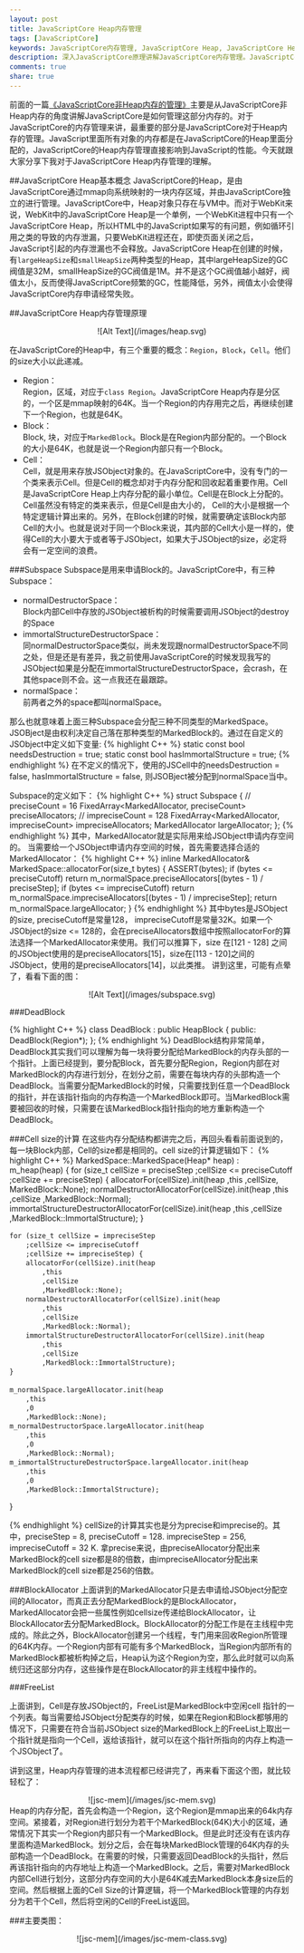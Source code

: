 ```yaml
---
layout: post
title: JavaScriptCore Heap内存管理
tags: [JavaScriptCore]
keywords: JavaScriptCore内存管理, JavaScriptCore Heap, JavaScriptCore Heap内存申请, JavaScriptCore GC 垃圾回收
description: 深入JavaScriptCore原理讲解JavaScriptCore内存管理。JavaScriptCore内存管理是JavaScriptCore里面最为复杂的一个模块。从JavaScript对象在JavaScriptCore Heap申请内存开始，到GC 回收JavaScriptCore Heap内存。
comments: true
share: true
---
```


前面的一篇[《JavaScriptCore非Heap内存的管理》](http://www.fenesky.com/blog/2014/04/26/javascript-memory-occupation.html)主要是从JavaScriptCore非Heap内存的角度讲解JavaScriptCore是如何管理这部分内存的。对于JavaScriptCore的内存管理来讲，最重要的部分是JavaScriptCore对于Heap内存的管理。JavaScript里面所有对象的内存都是在JavaScriptCore的Heap里面分配的，JavaScriptCore的Heap内存管理直接影响到JavaScript的性能。今天就跟大家分享下我对于JavaScriptCore Heap内存管理的理解。

##JavaScriptCore Heap基本概念
JavaScriptCore的Heap，是由JavaScriptCore通过mmap向系统映射的一块内存区域，并由JavaScriptCore独立的进行管理。JavaScriptCore中，Heap对象只存在与VM中。而对于WebKit来说，WebKit中的JavaScriptCore Heap是一个单例，一个WebKit进程中只有一个JavaScriptCore Heap，所以HTML中的JavaScript如果写的有问题，例如循环引用之类的导致的内存泄漏，只要WebKit进程还在，即使页面关闭之后，JavaScript引起的内存泄漏也不会释放。JavaScriptCore Heap在创建的时候，有`largeHeapSize`和`smallHeapSize`两种类型的Heap，其中largeHeapSize的GC阀值是32M，smallHeapSize的GC阀值是1M。并不是这个GC阀值越小越好，阀值太小，反而使得JavaScriptCore频繁的GC，性能降低，另外，阀值太小会使得JavaScriptCore内存申请经常失败。

##JavaScriptCore Heap内存管理原理

<div style="text-align:center" markdown="1">
![Alt Text](/images/heap.svg)
</div>

在JavaScriptCore的Heap中，有三个重要的概念：`Region`，`Block`，`Cell`。他们的size大小以此递减。

* Region：  
Region，区域，对应于`class Region`。JavaScriptCore Heap内存是分区的，一个区是mmap映射的64K。当一个Region的内存用完之后，再继续创建下一个Region，也就是64K。
* Block：   
Block, 块，对应于`MarkedBlock`。Block是在Region内部分配的。一个Block的大小是64K，也就是说一个Region内部只有一个Block。
* Cell：   
Cell，就是用来存放JSObject对象的。在JavaScriptCore中，没有专门的一个类来表示Cell。但是Cell的概念却对于内存分配和回收起着重要作用。Cell是JavaScriptCore Heap上内存分配的最小单位。Cell是在Block上分配的。Cell虽然没有特定的类来表示，但是Cell是由大小的， Cell的大小是根据一个特定逻辑计算出来的。另外，在Block创建的时候，就需要确定该Block内部Cell的大小。也就是说对于同一个Block来说，其内部的Cell大小是一样的，使得Cell的大小要大于或者等于JSObject，如果大于JSObject的size，必定将会有一定空间的浪费。

<p/>
###Subspace
Subspace是用来申请Block的。JavaScriptCore中，有三种Subspace：

* normalDestructorSpace：    
Block内部Cell中存放的JSObject被析构的时候需要调用JSObject的destroy的Space
* immortalStructureDestructorSpace：   
同normalDestructorSpace类似，尚未发现跟normalDestructorSpace不同之处，但是还是有差异，我之前使用JavaScriptCore的时候发现我写的JSObject如果是分配在immortalStructureDestructorSpace，会crash，在其他space则不会。这一点我还在最跟踪。
* normalSpace：    
前两者之外的space都叫normalSpace。

<p/>
那么也就意味着上面三种Subspace会分配三种不同类型的MarkedSpace。JSOBject是由权利决定自己落在那种类型的MarkedBlock的。通过在自定义的JSObject中定义如下变量:
{% highlight C++ %}
static const bool needsDestruction = true;
static const bool hasImmortalStructure = true;
{% endhighlight %}
在不定义的情况下，使用的JSCell中的needsDestruction = false, hasImmortalStructure = false, 则JSOBject被分配到normalSpace当中。

Subspace的定义如下：
{% highlight C++ %}
struct Subspace {
	// preciseCount = 16
    FixedArray<MarkedAllocator, preciseCount> preciseAllocators;
    // impreciseCount = 128
    FixedArray<MarkedAllocator, impreciseCount> impreciseAllocators;
    MarkedAllocator largeAllocator;
};
{% endhighlight %}
其中，MarkedAllocator就是实际用来给JSObject申请内存空间的。
当需要给一个JSObject申请内存空间的时候，首先需要选择合适的MarkedAllocator：
{% highlight C++ %}
inline MarkedAllocator& MarkedSpace::allocatorFor(size_t bytes)
{
    ASSERT(bytes);
    if (bytes <= preciseCutoff)
        return m_normalSpace.preciseAllocators[(bytes - 1) / preciseStep];
    if (bytes <= impreciseCutoff)
        return m_normalSpace.impreciseAllocators[(bytes - 1) / impreciseStep];
    return m_normalSpace.largeAllocator;
}
{% endhighlight %}
其中bytes是JSObject的size, preciseCutoff是常量128， impreciseCutoff是常量32K。如果一个JSObject的size <= 128的，会在preciseAllocators数组中按照allocatorFor的算法选择一个MarkedAllocator来使用。我们可以推算下，size 在[121 - 128] 之间的JSObject使用的是preciseAllocators[15]，size在[113 - 120]之间的JSObject，使用的是preciseAllocators[14]，以此类推。
讲到这里，可能有点晕了，看看下面的图：

<div style="text-align:center" markdown="1">
![Alt Text](/images/subspace.svg)
</div>



###DeadBlock

{% highlight C++ %}
class DeadBlock : public HeapBlock<DeadBlock> {
public:
    DeadBlock(Region*);
};
{% endhighlight %}
DeadBlock结构非常简单，DeadBlock其实我们可以理解为每一块将要分配给MarkedBlock的内存头部的一个指针。上面已经提到，要分配Block，首先要分配Region，Region内部在对MarkedBlock的内存进行划分，在划分之前，需要在每块内存的头部构造一个DeadBlock。当需要分配MarkedBlock的时候，只需要找到任意一个DeadBlock的指针，并在该指针指向的内存构造一个MarkedBlock即可。当MarkedBlock需要被回收的时候，只需要在该MarkedBlock指针指向的地方重新构造一个DeadBlock。


###Cell size的计算
在这些内存分配结构都讲完之后，再回头看看前面说到的，每一块Block内部，Cell的size都是相同的。cell size的计算逻辑如下：
{% highlight C++ %}
MarkedSpace::MarkedSpace(Heap* heap)
    : m_heap(heap)
{
    for (size_t cellSize = preciseStep
        ;cellSize <= preciseCutoff
        ;cellSize += preciseStep) {
        allocatorFor(cellSize).init(heap
            ,this
            ,cellSize, MarkedBlock::None);
        normalDestructorAllocatorFor(cellSize).init(heap
            ,this
            ,cellSize
            ,MarkedBlock::Normal);
        immortalStructureDestructorAllocatorFor(cellSize).init(heap
            ,this
            ,cellSize
            ,MarkedBlock::ImmortalStructure);
    }

    for (size_t cellSize = impreciseStep
        ;cellSize <= impreciseCutoff
        ;cellSize += impreciseStep) {
        allocatorFor(cellSize).init(heap
            ,this
            ,cellSize
            ,MarkedBlock::None);
        normalDestructorAllocatorFor(cellSize).init(heap
            ,this
            ,cellSize
            ,MarkedBlock::Normal);
        immortalStructureDestructorAllocatorFor(cellSize).init(heap
            ,this
            ,cellSize
            ,MarkedBlock::ImmortalStructure);
    }

    m_normalSpace.largeAllocator.init(heap
        ,this
        ,0
        ,MarkedBlock::None);
    m_normalDestructorSpace.largeAllocator.init(heap
        ,this
        ,0
        ,MarkedBlock::Normal);
    m_immortalStructureDestructorSpace.largeAllocator.init(heap
        ,this
        ,0
        ,MarkedBlock::ImmortalStructure);
}

{% endhighlight %}
cellSize的计算其实也是分为precise和imprecise的。其中，preciseStep = 8, preciseCutoff = 128. impreciseStep = 256, impreciseCutoff = 32 K. 拿precise来说，由preciseAllocator分配出来MarkedBlock的cell size都是8的倍数，由impreciseAllocator分配出来MarkedBlock的cell size都是256的倍数。


###BlockAllocator
上面讲到的MarkedAllocator只是去申请给JSObject分配空间的Allocator，而真正去分配MarkedBlock的是BlockAllocator，MarkedAllocator会把一些属性例如cellsize传递给BlockAllocator，让BlockAllocator去分配MarkedBlock。BlockAllocator的分配工作是在主线程中完成的。除此之外，BlockAllocator创建另一个线程，专门用来回收Region所管理的64K内存。一个Region内部有可能有多个MarkedBlock，当Region内部所有的MarkedBlock都被析构掉之后，Heap认为这个Region为空，那么此时就可以向系统归还这部分内存，这些操作是在BlockAllocator的非主线程中操作的。


###FreeList

上面讲到，Cell是存放JSObject的，FreeList是MarkedBlock中空闲cell 指针的一个列表。每当需要给JSObject分配类存的时候，如果在Region和Block都够用的情况下，只需要在符合当前JSObject size的MarkedBlock上的FreeList上取出一个指针就是指向一个Cell，返给该指针，就可以在这个指针所指向的内存上构造一个JSObject了。

讲到这里，Heap内存管理的进本流程都已经讲完了，再来看下面这个图，就比较轻松了：

<div style="text-align:center" markdown="1">
![jsc-mem](/images/jsc-mem.svg)
</div>
Heap的内存分配，首先会构造一个Region，这个Region是mmap出来的64k内存空间。紧接着，对Region进行划分为若干个MarkedBlock(64K)大小的区域，通常情况下其实一个Region内部只有一个MarkedBlock。但是此时还没有在该内存里面构造MarkedBlock。划分之后，会在每块MarkedBlock管理的64K内存的头部构造一个DeadBlock。在需要的时候，只需要返回DeadBlock的头指针，然后再该指针指向的内存地址上构造一个MarkedBlock。之后，需要对MarkedBlock内部Cell进行划分，这部分内存空间的大小是64K减去MarkedBlock本身size后的空间。然后根据上面的Cell Size的计算逻辑，将一个MarkedBlock管理的内存划分为若干个Cell，然后将空闲的Cell的FreeList返回。

###主要类图：

<div style="text-align:center" markdown="1">
![jsc-mem](/images/jsc-mem-class.svg)
</div>
